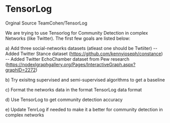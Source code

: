 # TensorLog
Orginal Source TeamCohen/TensorLog


We are trying to use Tensorlog for Community Detection in complex Networks (like Twitter). The first few goals are listed below:

a) Add three social-networks datasets (atleast one should be Twtiiter)
    -- Added Twitter Stance dataset (https://github.com/kennyjoseph/constance) 
    -- Added Twitter EchoChamber dataset from Pew research (https://nodexlgraphgallery.org/Pages/InteractiveGraph.aspx?graphID=2272)

b) Try exisitng supervised and semi-supervised algorithms to get a baseline

c) Format the networks data in the format TensorLog data format

d) Use TensorLog to get community detection accuracy

e) Update TenrLog if needed to make it a better for community detection in complex networks



